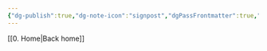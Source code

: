 ```yaml
---
{"dg-publish":true,"dg-note-icon":"signpost","dgPassFrontmatter":true,"noteIcon":"signpost","permalink":"/09-status-notes/backlog/","created":"2025-10-18T13:01:55.060+01:00","updated":"2025-10-21T19:57:45.240+01:00"}
---
```


[[0. Home\|Back home]]
